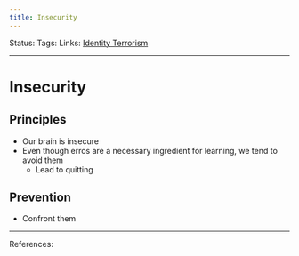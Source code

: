 ```yaml
---
title: Insecurity
---
```

Status:
Tags:
Links: [Identity Terrorism](out/identity-terrorism.md)
___
# Insecurity
## Principles
- Our brain is insecure
- Even though erros are a necessary ingredient for learning, we tend to avoid them
	- Lead to quitting
## Prevention
- Confront them
___
References: